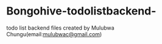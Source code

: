 # Bongohive-todolistbackend-
todo list backend files created by Mulubwa Chungu(email:mulubwac@gmail.com)
